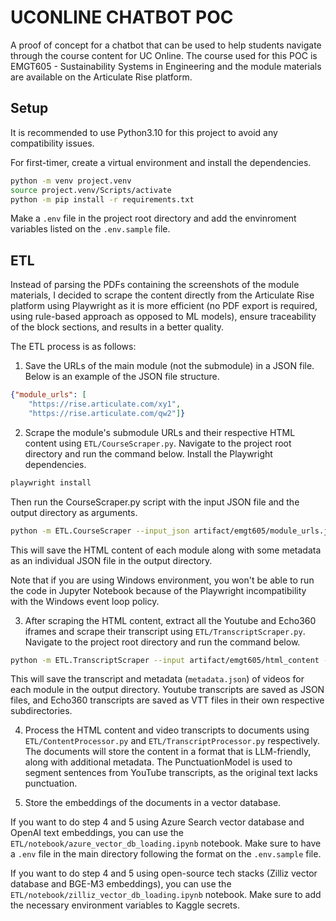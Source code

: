 # UCONLINE CHATBOT POC
A proof of concept for a chatbot that can be used to help students navigate through the course content for UC Online. The course used for this POC is EMGT605 - Sustainability Systems in Engineering and the module materials are available on the Articulate Rise platform. 

## Setup
It is recommended to use Python3.10 for this project to avoid any compatibility issues.

For first-timer, create a virtual environment and install the dependencies.
```bash
python -m venv project.venv
source project.venv/Scripts/activate 
python -m pip install -r requirements.txt
```
Make a `.env` file in the project root directory and add the envinroment variables listed on the `.env.sample` file. 

## ETL
Instead of parsing the PDFs containing the screenshots of the module materials, I decided to scrape the content directly from the Articulate Rise platform using Playwright as it is more efficient (no PDF export is required, using rule-based approach as opposed to ML models), ensure traceability of the block sections, and results in a better quality.

The ETL process is as follows:
1. Save the URLs of the main module (not the submodule) in a JSON file. Below is an example of the JSON file structure.
```json
{"module_urls": [
    "https://rise.articulate.com/xy1", 
    "https://rise.articulate.com/qw2"]}
```

2. Scrape the module's submodule URLs and their respective HTML content using `ETL/CourseScraper.py`. Navigate to the project root directory and run the command below.
Install the Playwright dependencies.
```bash
playwright install
```
Then run the CourseScraper.py script with the input JSON file and the output directory as arguments.
```bash
python -m ETL.CourseScraper --input_json artifact/emgt605/module_urls.json --output_dir artifact/emgt605/html_content
```
This will save the HTML content of each module along with some metadata as an individual JSON file in the output directory. 

Note that if you are using Windows environment, you won't be able to run the code in Jupyter Notebook because of the Playwright incompatibility with the Windows event loop policy.

3. After scraping the HTML content, extract all the Youtube and Echo360 iframes and scrape their transcript using `ETL/TranscriptScraper.py`. Navigate to the project root directory and run the command below.
```bash
python -m ETL.TranscriptScraper --input artifact/emgt605/html_content --output-dir artifact/emgt605/transcripts
```
This will save the transcript and metadata (`metadata.json`) of videos for each module in the output directory. Youtube transcripts are saved as JSON files, and Echo360 transcripts are saved as VTT files in their own respective subdirectories.

4. Process the HTML content and video transcripts to documents using `ETL/ContentProcessor.py` and `ETL/TranscriptProcessor.py` respectively. The documents will store the content in a format that is LLM-friendly, along with additional metadata. The PunctuationModel is used to segment sentences from YouTube transcripts, as the original text lacks punctuation. 

5. Store the embeddings of the documents in a vector database. 

If you want to do step 4 and 5 using Azure Search vector database and OpenAI text embeddings, you can use the `ETL/notebook/azure_vector_db_loading.ipynb` notebook. Make sure to have a `.env` file in the main directory following the format on the `.env.sample` file.

If you want to do step 4 and 5 using open-source tech stacks (Zilliz vector database and BGE-M3 embeddings), you can use the `ETL/notebook/zilliz_vector_db_loading.ipynb` notebook. Make sure to add the necessary environment variables to Kaggle secrets.